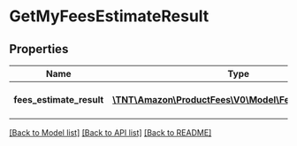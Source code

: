 # GetMyFeesEstimateResult

## Properties
Name | Type | Description | Notes
------------ | ------------- | ------------- | -------------
**fees_estimate_result** | [**\TNT\Amazon\ProductFees\V0\Model\FeesEstimateResult**](FeesEstimateResult.md) | The item&#39;s estimated fees. | [optional] 

[[Back to Model list]](../README.md#documentation-for-models) [[Back to API list]](../README.md#documentation-for-api-endpoints) [[Back to README]](../README.md)



